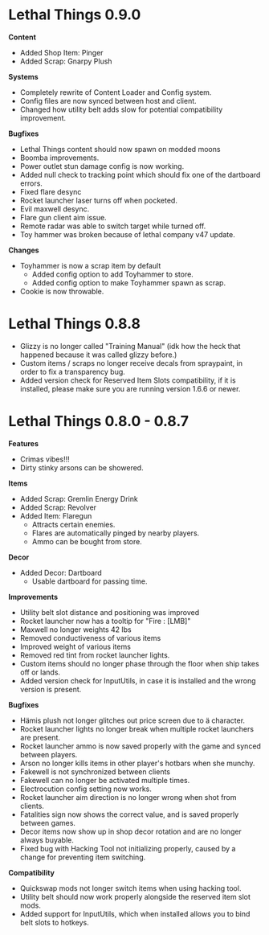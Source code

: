 # Lethal Things 0.9.0
**Content**
- Added Shop Item: Pinger
- Added Scrap: Gnarpy Plush

**Systems**
- Completely rewrite of Content Loader and Config system.
- Config files are now synced between host and client.  
- Changed how utility belt adds slow for potential compatibility improvement.  

**Bugfixes**
- Lethal Things content should now spawn on modded moons  
- Boomba improvements.  
- Power outlet stun damage config is now working.  
- Added null check to tracking point which should fix one of the dartboard errors.  
- Fixed flare desync  
- Rocket launcher laser turns off when pocketed.  
- Evil maxwell desync.  
- Flare gun client aim issue.  
- Remote radar was able to switch target while turned off.  
- Toy hammer was broken because of lethal company v47 update.  

**Changes**
- Toyhammer is now a scrap item by default  
	- Added config option to add Toyhammer to store.  
	- Added config option to make Toyhammer spawn as scrap.  
- Cookie is now throwable.  

# Lethal Things 0.8.8
- Glizzy is no longer called "Training Manual" (idk how the heck that happened because it was called glizzy before.)
- Custom items / scraps no longer receive decals from spraypaint, in order to fix a transparency bug.
- Added version check for Reserved Item Slots compatibility, if it is installed, please make sure you are running version 1.6.6 or newer.

# Lethal Things 0.8.0 - 0.8.7
**Features**  
- Crimas vibes!!!   
- Dirty stinky arsons can be showered.    
  
**Items**  
- Added Scrap: Gremlin Energy Drink  
- Added Scrap: Revolver  
- Added Item: Flaregun  
	- Attracts certain enemies.  
	- Flares are automatically pinged by nearby players.  
	- Ammo can be bought from store.  

**Decor**  
- Added Decor: Dartboard  
	- Usable dartboard for passing time.  

**Improvements**  
- Utility belt slot distance and positioning was improved  
- Rocket launcher now has a tooltip for "Fire : [LMB]"  
- Maxwell no longer weights 42 lbs  
- Removed conductiveness of various items  
- Improved weight of various items  
- Removed red tint from rocket launcher lights.  
- Custom items should no longer phase through the floor when ship takes off or lands.  
- Added version check for InputUtils, in case it is installed and the wrong version is present.   
  
**Bugfixes**  
- Hämis plush not longer glitches out price screen due to ä character.  
- Rocket launcher lights no longer break when multiple rocket launchers are present.  
- Rocket launcher ammo is now saved properly with the game and synced between players.  
- Arson no longer kills items in other player's hotbars when she munchy.  
- Fakewell is not synchronized between clients  
- Fakewell can no longer be activated multiple times.  
- Electrocution config setting now works.  
- Rocket launcher aim direction is no longer wrong when shot from clients.  
- Fatalities sign now shows the correct value, and is saved properly between games.  
- Decor items now show up in shop decor rotation and are no longer always buyable.  
- Fixed bug with Hacking Tool not initializing properly, caused by a change for preventing item switching.  

**Compatibility**  
- Quickswap mods not longer switch items when using hacking tool.  
- Utility belt should now work properly alongside the reserved item slot mods.  
- Added support for InputUtils, which when installed allows you to bind belt slots to hotkeys.